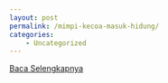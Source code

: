 ```yaml
---
layout: post
permalink: /mimpi-kecoa-masuk-hidung/
categories:
    - Uncategorized
---
```


[Baca Selengkapnya](/06)